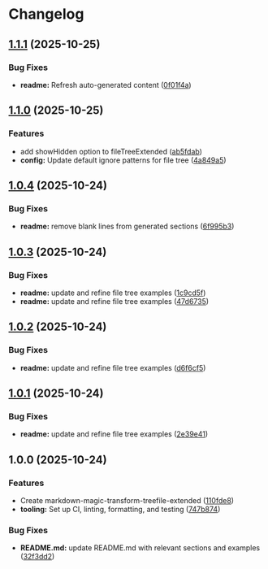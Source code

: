 # Changelog

## [1.1.1](https://github.com/ioncakephper/markdown-magic-transform-treefile-extended/compare/v1.1.0...v1.1.1) (2025-10-25)


### Bug Fixes

* **readme:** Refresh auto-generated content ([0f01f4a](https://github.com/ioncakephper/markdown-magic-transform-treefile-extended/commit/0f01f4ac667694d954d3b09e21040bbe7247f99d))

## [1.1.0](https://github.com/ioncakephper/markdown-magic-transform-treefile-extended/compare/v1.0.4...v1.1.0) (2025-10-25)


### Features

* add showHidden option to fileTreeExtended ([ab5fdab](https://github.com/ioncakephper/markdown-magic-transform-treefile-extended/commit/ab5fdabca2d0b065e0fbfc9fd21a53e89f23f700))
* **config:** Update default ignore patterns for file tree ([4a849a5](https://github.com/ioncakephper/markdown-magic-transform-treefile-extended/commit/4a849a588db2339bb9f1e6ba487c7c65e26be6c7))

## [1.0.4](https://github.com/ioncakephper/markdown-magic-transform-treefile-extended/compare/v1.0.3...v1.0.4) (2025-10-24)

### Bug Fixes

- **readme:** remove blank lines from generated sections ([6f995b3](https://github.com/ioncakephper/markdown-magic-transform-treefile-extended/commit/6f995b3e44f5693728e6ec584796d7d4ca40c250))

## [1.0.3](https://github.com/ioncakephper/markdown-magic-transform-treefile-extended/compare/v1.0.2...v1.0.3) (2025-10-24)

### Bug Fixes

- **readme:** update and refine file tree examples ([1c9cd5f](https://github.com/ioncakephper/markdown-magic-transform-treefile-extended/commit/1c9cd5fa0dc46d4657be280aef2ebd131e765a38))
- **readme:** update and refine file tree examples ([47d6735](https://github.com/ioncakephper/markdown-magic-transform-treefile-extended/commit/47d6735121cd57e2e2d57581422d1de188860446))

## [1.0.2](https://github.com/ioncakephper/markdown-magic-transform-treefile-extended/compare/v1.0.1...v1.0.2) (2025-10-24)

### Bug Fixes

- **readme:** update and refine file tree examples ([d6f6cf5](https://github.com/ioncakephper/markdown-magic-transform-treefile-extended/commit/d6f6cf5f89c913060d38191cadc08cd247f11b33))

## [1.0.1](https://github.com/ioncakephper/markdown-magic-transform-treefile-extended/compare/v1.0.0...v1.0.1) (2025-10-24)

### Bug Fixes

- **readme:** update and refine file tree examples ([2e39e41](https://github.com/ioncakephper/markdown-magic-transform-treefile-extended/commit/2e39e41826db26d8c17d83f41298d9718a583c84))

## 1.0.0 (2025-10-24)

### Features

- Create markdown-magic-transform-treefile-extended ([110fde8](https://github.com/ioncakephper/markdown-magic-transform-treefile-extended/commit/110fde8c13ff2076bdbc0c48a8d3d6a82af59e08))
- **tooling:** Set up CI, linting, formatting, and testing ([747b874](https://github.com/ioncakephper/markdown-magic-transform-treefile-extended/commit/747b874ae75da403202c1009fc99ec79ffedca3e))

### Bug Fixes

- **README.md:** update README.md with relevant sections and examples ([32f3dd2](https://github.com/ioncakephper/markdown-magic-transform-treefile-extended/commit/32f3dd20561d5df0171370a7dae211bd0264f878))
